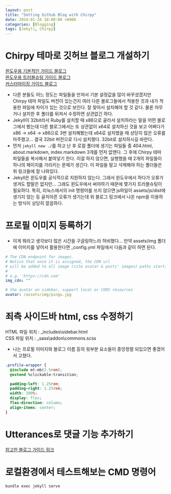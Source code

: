 ```yaml
---
layout: post
title: "Setting Github Blog with Chirpy"
date: 2024-01-26 10:00:00 +0900
categories: [Blogging]
tags: [Jekyll, Chirpy]
---
```


# Chirpy 테마로 깃허브 블로그 개설하기

[윈도우용 기본적인 가이드 블로그](<https://devpro.kr/posts/Github-%EB%B8%94%EB%A1%9C%EA%B7%B8-%EB%A7%8C%EB%93%A4%EA%B8%B0-(1)/>)  
[윈도우용 트러블슈팅 가이드 블로그](https://ree31206.tistory.com/entry/github-pages-%EB%B8%94%EB%A1%9C%EA%B7%B8-%EB%A7%8C%EB%93%A4%EA%B8%B0-%ED%85%8C%EB%A7%88-%EC%A0%81%EC%9A%A9%ED%95%98%EA%B8%B0Chirpy)  
[커스터마이징 가이드 블로그](https://www.irgroup.org/posts/jekyll-chirpy/)

- 다른 분들도 어느 정도는 파일들을 만져서 기본 설정값을 많이 바꾸셨겠지만 Chirpy 테마 파일도 버전이 있는건지 여러 다른 블로그들에서 적용한 것과 내가 적용한 파일에 차이가 있는 것으로 보인다. 잘 찾아서 설치해야 할 것 같다. 물론 아무거나 설치한 후 폴더를 뒤져서 수정하면 상관없긴 하다.
- Jekyll이 32bit라서 Ruby를 설치할 때 x86으로 골라서 설치하라는 말을 어떤 블로그에서 봤는데 다른 블로그에서는 또 상관없이 x64로 설치하신 것을 보고 어쩌다가 x86 → x64 → x86으로 3번 설치해봤는데 x64로 설치했을 때 상당히 많은 오류를 마주했고... 결국 32bit 버전으로 다시 설치했다. 32bit로 설치하시길 바란다.
- 먼저 `jekyll new ./`를 하고 난 후 로컬 폴더에 생기는 파일들 중 404.html, about.markdown, index.markdown 3개를 먼저 없앤다. 그 후에 Chirpy 테마 파일들을 복사해서 붙여넣기 한다. 이걸 하지 않으면, 실행했을 때 2개의 파일들이 하나의 페이지를 가리키는 문제가 생긴다. 이 파일들 말고 삭제해야 하는 폴더들은 위 링크들에 잘 나와있다.
- Jekyll은 윈도우를 공식적으로 지원하지 않는다. 그래서 윈도우에서 하다가 오류가 생겨도 할말은 없지만... 그래도 윈도우에서 써야하기 때문에 몇가지 트러블슈팅이 필요하다. 특히, 리눅스에서의 init 명령어를 쓰지 않으면 js파일이 assets/js/dist에 생기지 않는 등 골치아픈 오류가 생기는데 위 블로그 링크에서 나온 npm을 이용하는 방식이 상당히 깔끔하다.

# 프로필 이미지 등록하기

- 이게 뭐라고 생각보다 많은 시간을 구글링하느라 허비했다... 만약 assets/img 폴더에 이미지를 넣어서 활용한다면 \_config.yml 파일에서 다음과 같이 하면 된다.

```yml
# The CDN endpoint for images.
# Notice that once it is assigned, the CDN url
# will be added to all image (site avatar & posts' images) paths starting with '/'
#
# e.g. 'https://cdn.com'
img_cdn: ""

# the avatar on sidebar, support local or CORS resources
avatar: /assets/img/pingu.jpg
```

# 죄측 사이드바 html, css 수정하기

HTML 파일 위치 : \_includes\sidebar.html  
CSS 파일 위치 : \_sass\addon\commons.scss

- 나는 프로필 이미지와 블로그 이름 등의 윗부분 요소들이 중앙정렬 되있으면 좋겠어서 고쳤다.

```css
.profile-wrapper {
  @include mt-mb(2.5rem);
  @extend %clickable-transition;

  padding-left: 1.25rem;
  padding-right: 1.25rem;
  width: 100%;
  display: flex;
  flex-direction: column;
  align-items: center;
}
```

# Utterances로 댓글 기능 추가하기

[참고한 블로그 가이드 링크](https://www.irgroup.org/posts/utternace-comments-system/)

# 로컬환경에서 테스트해보는 CMD 명령어

```bash
bundle exec jekyll serve
```
